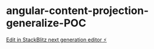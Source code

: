# angular-content-projection-generalize-POC

[Edit in StackBlitz next generation editor ⚡️](https://stackblitz.com/~/github.com/KMaster90/angular-content-projection-generalize-POC)